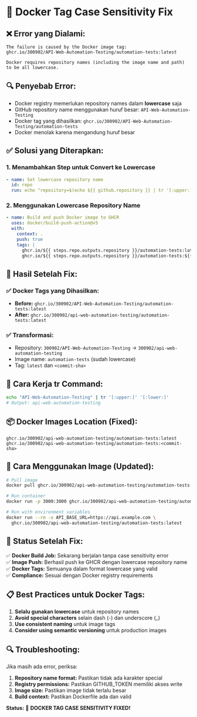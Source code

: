 # 🔧 Docker Tag Case Sensitivity Fix

## ❌ **Error yang Dialami:**
```
The failure is caused by the Docker image tag: 
ghcr.io/300902/API-Web-Automation-Testing/automation-tests:latest

Docker requires repository names (including the image name and path) to be all lowercase.
```

## 🔍 **Penyebab Error:**
- Docker registry memerlukan repository names dalam **lowercase** saja
- GitHub repository name menggunakan huruf besar: `API-Web-Automation-Testing`
- Docker tag yang dihasilkan: `ghcr.io/300902/API-Web-Automation-Testing/automation-tests`
- Docker menolak karena mengandung huruf besar

## ✅ **Solusi yang Diterapkan:**

### 1. **Menambahkan Step untuk Convert ke Lowercase**
```yaml
- name: Set lowercase repository name
  id: repo
  run: echo "repository=$(echo ${{ github.repository }} | tr '[:upper:]' '[:lower:]')" >> $GITHUB_OUTPUT
```

### 2. **Menggunakan Lowercase Repository Name**
```yaml
- name: Build and push Docker image to GHCR
  uses: docker/build-push-action@v5
  with:
    context: .
    push: true
    tags: |
      ghcr.io/${{ steps.repo.outputs.repository }}/automation-tests:latest
      ghcr.io/${{ steps.repo.outputs.repository }}/automation-tests:${{ github.sha }}
```

## 🎯 **Hasil Setelah Fix:**

### ✅ **Docker Tags yang Dihasilkan:**
- **Before:** `ghcr.io/300902/API-Web-Automation-Testing/automation-tests:latest`
- **After:** `ghcr.io/300902/api-web-automation-testing/automation-tests:latest`

### ✅ **Transformasi:**
- Repository: `300902/API-Web-Automation-Testing` → `300902/api-web-automation-testing`
- Image name: `automation-tests` (sudah lowercase)
- Tag: `latest` dan `<commit-sha>`

## 🔧 **Cara Kerja tr Command:**
```bash
echo "API-Web-Automation-Testing" | tr '[:upper:]' '[:lower:]'
# Output: api-web-automation-testing
```

## 📦 **Docker Images Location (Fixed):**
```
ghcr.io/300902/api-web-automation-testing/automation-tests:latest
ghcr.io/300902/api-web-automation-testing/automation-tests:<commit-sha>
```

## 🔗 **Cara Menggunakan Image (Updated):**
```bash
# Pull image
docker pull ghcr.io/300902/api-web-automation-testing/automation-tests:latest

# Run container
docker run -p 3000:3000 ghcr.io/300902/api-web-automation-testing/automation-tests:latest

# Run with environment variables
docker run --rm -e API_BASE_URL=https://api.example.com \
  ghcr.io/300902/api-web-automation-testing/automation-tests:latest
```

## 🎉 **Status Setelah Fix:**

✅ **Docker Build Job:** Sekarang berjalan tanpa case sensitivity error  
✅ **Image Push:** Berhasil push ke GHCR dengan lowercase repository name  
✅ **Docker Tags:** Semuanya dalam format lowercase yang valid  
✅ **Compliance:** Sesuai dengan Docker registry requirements  

## 📋 **Best Practices untuk Docker Tags:**

1. **Selalu gunakan lowercase** untuk repository names
2. **Avoid special characters** selain dash (-) dan underscore (_)  
3. **Use consistent naming** untuk image tags
4. **Consider using semantic versioning** untuk production images

## 🔍 **Troubleshooting:**

Jika masih ada error, periksa:
1. **Repository name format:** Pastikan tidak ada karakter special
2. **Registry permissions:** Pastikan GITHUB_TOKEN memiliki akses write
3. **Image size:** Pastikan image tidak terlalu besar
4. **Build context:** Pastikan Dockerfile ada dan valid

**Status:** 🎉 **DOCKER TAG CASE SENSITIVITY FIXED!**
